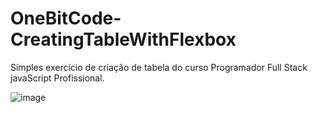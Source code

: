 # OneBitCode-CreatingTableWithFlexbox
Simples exercício de criação de tabela do curso Programador Full Stack javaScript Profissional.


![image](https://user-images.githubusercontent.com/65515537/156621837-75c1d646-415d-4124-83b3-e7acc6d8f014.png)
